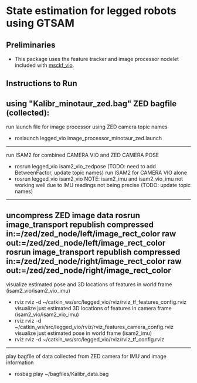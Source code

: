 # State estimation for legged robots using GTSAM

## Preliminaries
* This package uses the feature tracker and image processor nodelet included with [msckf_vio](https://github.com/KumarRobotics/msckf_vio).

## Instructions to Run 

using "Kalibr_minotaur_zed.bag" ZED bagfile (collected):
-------------------------------------------------------
run launch file for image processor using ZED camera topic names
- roslaunch legged_vio image_processor_minotaur_zed.launch
-------------------------------------------------------
run ISAM2 for combined CAMERA VIO and ZED CAMERA POSE
- rosrun legged_vio isam2_vio_zedpose (TODO: need to add BetweenFactor, update topic names)
run ISAM2 for CAMERA VIO alone
- rosrun legged_vio isam2_vio
NOTE: isam2_imu and isam2_vio_imu not working well due to IMU readings not being precise (TODO: update topic names)
-------------------------------------------------------
uncompress ZED image data
rosrun image_transport republish compressed in:=/zed/zed_node/left/image_rect_color raw out:=/zed/zed_node/left/image_rect_color
rosrun image_transport republish compressed in:=/zed/zed_node/right/image_rect_color raw out:=/zed/zed_node/right/image_rect_color
-------------------------------------------------------
visualize estimated pose and 3D locations of features in world frame (isam2_vio/isam2_vio_imu)
- rviz rviz -d ~/catkin_ws/src/legged_vio/rviz/rviz_tf_features_config.rviz 
visualize just estimated 3D locations of features in camera frame (isam2_vio/isam2_vio_imu)
- rviz rviz -d ~/catkin_ws/src/legged_vio/rviz/rviz_features_camera_config.rviz 
visualize just estimated pose in world frame (isam2_imu)
- rviz rviz -d ~/catkin_ws/src/legged_vio/rviz/rviz_tf_config.rviz 
-------------------------------------------------------
play bagfile of data collected from ZED camera for IMU and image information
- rosbag play ~/bagfiles/Kalibr_data.bag 
